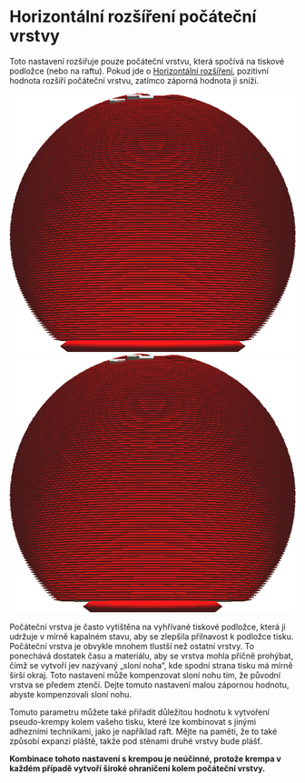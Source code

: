 Horizontální rozšíření počáteční vrstvy
====
Toto nastavení rozšiřuje pouze počáteční vrstvu, která spočívá na tiskové podložce (nebo na raftu). Pokud jde o [Horizontální rozšíření](xy_offset.md), pozitivní hodnota rozšíří počáteční vrstvu, zatímco záporná hodnota ji sníží.

![Původní model](../../../articles/images/xy_offset_layer_0_original.png)
![Počáteční vrstva je zmenšená](../../../articles/images/xy_offset_layer_0_enabled.png)

Počáteční vrstva je často vytištěna na vyhřívané tiskové podložce, která ji udržuje v mírně kapalném stavu, aby se zlepšila přilnavost k podložce tisku. Počáteční vrstva je obvykle mnohem tlustší než ostatní vrstvy. To ponechává dostatek času a materiálu, aby se vrstva mohla příčně prohýbat, čímž se vytvoří jev nazývaný „sloní noha“, kde spodní strana tisku má mírně širší okraj. Toto nastavení může kompenzovat sloní nohu tím, že původní vrstva se předem ztenčí. Dejte tomuto nastavení malou zápornou hodnotu, abyste kompenzovali sloní nohu.

Tomuto parametru můžete také přiřadit důležitou hodnotu k vytvoření pseudo-krempy kolem vašeho tisku, které lze kombinovat s jinými adhezními technikami, jako je například raft. Mějte na paměti, že to také způsobí expanzi pláště, takže pod stěnami druhé vrstvy bude plášť.

**Kombinace tohoto nastavení s krempou je neúčinné, protože krempa v každém případě vytvoří široké ohraničení kolem počáteční vrstvy.**
